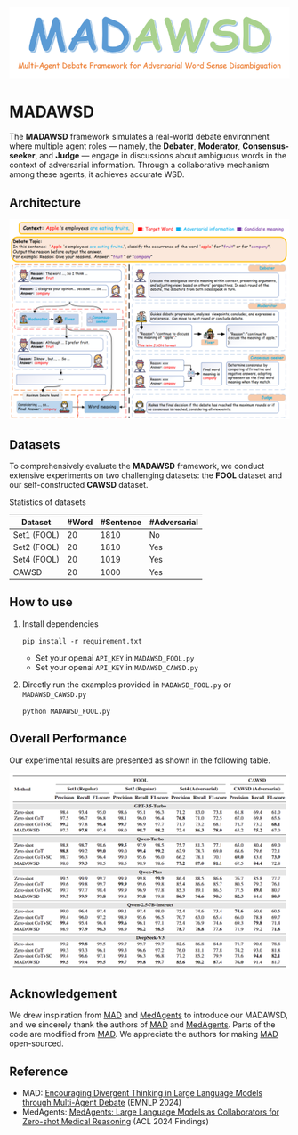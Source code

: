 ![alt text](images/title.png)

# MADAWSD
The **MADAWSD** framework simulates a real-world debate environment where multiple agent roles — namely, the **Debater**, **Moderator**, **Consensus-seeker**, and **Judge** — engage in discussions about ambiguous words in the context of adversarial information. Through a collaborative mechanism among these agents, it achieves accurate WSD.

## Architecture
![alt text](images/MADAWSD.png)

## Datasets
To comprehensively evaluate the **MADAWSD** framework, we conduct extensive experiments on two challenging datasets: the **FOOL** dataset and our self-constructed **CAWSD** dataset. 

Statistics of datasets

| Dataset  | #Word   |#Sentence| #Adversarial |
|----------|---------|---------|--------------|
| Set1 (FOOL) | 20   | 1810    | No           |
| Set2 (FOOL) | 20   | 1810    | Yes          |
| Set4 (FOOL) | 20   | 1019    | Yes          |
| CAWSD       | 20   | 1000    | Yes          |

## How to use
1. Install dependencies
   
   ```shell
   pip install -r requirement.txt
   ```

    + Set your openai `API_KEY` in `MADAWSD_FOOL.py`
    + Set your openai `API_KEY` in `MADAWSD_CAWSD.py`


2. Directly run the examples provided in `MADAWSD_FOOL.py` or `MADAWSD_CAWSD.py`

   ```shell
   python MADAWSD_FOOL.py
   ```

## Overall Performance
Our experimental results are presented as shown in the following table.

![alt text](images/results.png)

## Acknowledgement
We drew inspiration from [MAD](https://github.com/Skytliang/Multi-Agents-Debate) and [MedAgents](https://github.com/gersteinlab/MedAgents) to introduce our MADAWSD, and we sincerely thank the authors of [MAD](https://github.com/Skytliang/Multi-Agents-Debate) and [MedAgents](https://github.com/gersteinlab/MedAgents).
Parts of the code are modified from [MAD](https://github.com/Skytliang/Multi-Agents-Debate). We appreciate the authors for making [MAD](https://github.com/Skytliang/Multi-Agents-Debate) open-sourced.

## Reference

+ MAD: [Encouraging Divergent Thinking in Large Language Models through Multi-Agent Debate](https://aclanthology.org/2024.emnlp-main.992/) (EMNLP 2024)
+ MedAgents: [MedAgents: Large Language Models as Collaborators for Zero-shot Medical Reasoning](https://aclanthology.org/2024.findings-acl.33/) (ACL 2024 Findings)